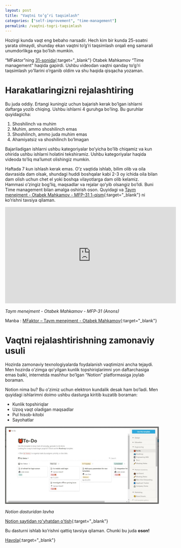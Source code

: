 ```yaml
---
layout: post
title: "Vaqtni to’g’ri taqsimlash"
categories: ["self-improvement", "time-management"]
permalink: /vaqtni-togri-taqsimlash
---
```


Hozirgi kunda vaqt eng bebaho narsadir. Hech kim bir kunda 25-soatni yarata olmaydi, shunday ekan vaqtni to’g’ri taqsimlash orqali eng samarali unumdorlikga ega bo’lish mumkin.

“MFaktor”ning [31-sonida](https://youtu.be/7zHB6rDYXcc){:target="_blank"} Otabek Mahkamov “Time management” haqida gapirdi. Ushbu videodan vaqtni qanday to’g’ri taqsimlash yo’llarini o’rganib oldim va shu haqida qisqacha yozaman.

# Harakatlaringizni rejalashtiring

Bu juda oddiy. Ertangi kuningiz uchun bajarish kerak bo’lgan ishlarni daftarga yozib chiqing. Ushbu ishlarni 4 guruhga bo’ling. Bu guruhlar quyidagicha:

1. Shoshilinch va muhim
2. Muhim, ammo shoshilinch emas
3. Shoshilinch, ammo juda muhim emas
4. Ahamiyatsiz va shoshilinch bo’lmagan

Bajariladigan ishlarni ushbu kategoriyalar bo’yicha bo’lib chiqamiz va kun ohirida ushbu ishlarni holatini tekshiramiz. Ushbu kategoriyalar haqida videoda to’liq ma’lumot olishingiz mumkin.

Haftada 7 kun ishlash kerak emas. O’z vaqtida ishlab, bilim olib va oila davrasida dam olsak, shundagi huddi boshqalar kabi 2-3 oy ichida oila bilan dam olish uchun chet el yoki boshqa vilayotlarga dam olib kelamiz. Hammasi o’zingiz bog’liq, maqsadlar va rejalar qo’yib olsangiz bo’ldi. Buni Time management bilan amalga oshirish oson. Quyidagi va [Taym menejment - Otabek Mahkamov - MFP-31 1-qism](https://youtu.be/seV8qL7PPCU){:target="_blank"} ni ko’rishni tavsiya qilaman.

<iframe width="560" height="315" src="https://www.youtube.com/embed/7zHB6rDYXcc?si=8iN0WaX-3Vy6dpcm" title="YouTube video player" frameborder="0" allow="accelerometer; autoplay; clipboard-write; encrypted-media; gyroscope; picture-in-picture; web-share" allowfullscreen></iframe>

*Taym menejment - Otabek Mahkamov - MFP-31 (Anons)*

Manba : [MFaktor – Taym menejment - Otabek Mahkamov](https://www.youtube.com/watch?v=7zHB6rDYXcc){:target="_blank"}

# Vaqtni rejalashtirishning zamonaviy usuli

Hozirda zamonaviy texnologiyalarda foydalanish vaqtimizni ancha tejaydi. Men hozirda o’zimga qo’yilgan kunlik topshiriqlarimni yon daftarchasiga emas balki, internetda mashhur bo’lgan “Notion” platformasiga joylab boraman.

Notion nima bu? Bu o’zimiz uchun elektron kundalik desak ham bo’ladi. Men quyidagi ishlarimni doimo ushbu dasturga kiritib kuzatib boraman:

- Kunlik topshiriqlar
- Uzoq vaqt oladigan maqsadlar
- Pul hisob-kitobi
- Sayohatlar

![Notion](/assets/2019-11-10-vaqtni-taqsimlash/notion.jpg)

*Notion dasturidan lavha*

[Notion saytidan ro'yhatdan o'tish](https://www.notion.so/?r=f652ecba97954f02b29046d6c1c77e16){:target="_blank"}

Bu dasturni ishlab ko’rishni qattiq tavsiya qilaman. Chunki bu juda **oson!**

[Havola](https://nodirbek.uz/2019/11/vaqtni-togri-taqsimlash/){:target="_blank"}
